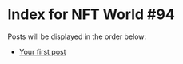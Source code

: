 # Index for NFT World #94
Posts will be displayed in the order below:

- [Your first post](./001-first.md)

